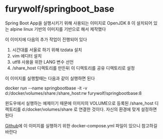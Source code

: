 furywolf/springboot_base
====================

Spring Boot App을 실행시키기 위해 사용되는 이미지로 OpenJDK 8 이 설치되어 있는 alpine linux 기반의 이미지를 기반으로 해서 제작했다 

이 이미지에 다음의 추가 작업이 진행되어 있다

1. 시간대를 서울로 하기 위해 tzdata 설치
2. vim 에디터 설치
3. utf8 사용을 위한 LANG 변수 선언
4. /share_host 디렉토리를 만든뒤 이 디렉토리를 공유 디렉토리로 설정

이 이미지를 실행할때는 다음과 같이 실행하면 된다

docker run --name springbootbase -it -v d:/docker/volumes/share:/share_host:rw furywolf/springbootbase:8

윈도우에서 실행하는 예제이기 때문에 이미지의 VOLUME으로 등록된 /share_host 디렉토리를 d:/docker/volumes/share 로 연결한 것이다. 자신의 환경에 맞게 설정하면 된다

[Github](https://github.com/TerryChang/mydocker/tree/master/centoslocal)에 이 이미지를 실행하기 위한 docker-compose.yml 파일이 있으니 참고하길 바란다